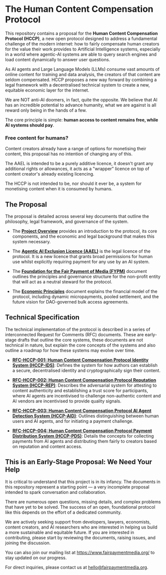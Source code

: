 # The Human Content Compensation Protocol

This repository contains a proposal for the **Human Content Compensation Protocol (HCCP)**, a new open protocol designed to address a fundamental challenge of the modern internet: how to fairly compensate human creators for the value their work provides to Artificial Intelligence systems, especially in a world where agentic-AI systems are able to query search engines and load content dynamically to answer user questions.

As AI agents and Large Language Models (LLMs) consume vast amounts of online content for training and data analysis, the creators of that content are seldom compensated. HCCP proposes a new way forward by combining a legal framework with a decentralised technical system to create a new, equitable economic layer for the internet.

We are NOT anti-AI doomers, in fact, quite the opposite. We believe that AI has an incredible potential to advance humanity, what we are against is all reward only being in the hands of a few.

The core principle is simple: **human access to content remains free, while AI systems should pay**.

### Free content for humans?

Content creators already have a range of options for monetising their content, this proposal has no intention of changing any of this. 

The AAEL is intended to be a purely additive licence, it doesn't grant any additional rights or allowances, it acts as a "wrapper" licence on top of content creator's already existing licencing. 

The HCCP is not intended to be, nor should it ever be, a system for monetising content when it is consumed by humans.



## The Proposal

The proposal is detailed across several key documents that outline the philosophy, legal framework, and governance of the system.

*   The **[Project Overview](overview.md)** provides an introduction to the protocol, its core components, and the economic and legal background that makes this system necessary.

*   The **[Agentic AI Exclusion Licence (AAEL)](aael-v0_1.md)** is the legal licence of the protocol. It is a new licence that grants broad permissions for human use whilst explicitly requiring payment for any use by an AI system.

*   The **[Foundation for the Fair Payment of Media (FYPM)](foundation.md)** document outlines the principles and governance structure for the non-profit entity that will act as a neutral steward for the protocol.

*   The **[Economic Principles](economics.md)** document explains the financial model of the protocol, including dynamic micropayments, pooled settlement, and the future vision for DAO-governed bulk access agreements.


## Technical Specification

The technical implementation of the protocol is described in a series of interconnected Request for Comments (RFC) documents. These are early-stage drafts that outline the core systems, these documents are not technical in nature, but explain the core concepts of the systems and also outline a roadmap for how these systems may evolve over time.

*   **[RFC-HCCP-001: Human Content Compensation Protocol Identity System (HCCP-IDS)](rfcs/identity.md)**: Defines the system for how authors can establish a secure, decentralised identity and cryptographically sign their content.

*   **[RFC-HCCP-002: Human Content Compensation Protocol Reputation System (HCCP-REP)](rfcs/RFC-HCCP-002_HCCP-REP.md)**: Describes the adversarial system for attesting to content authenticity and establishing a trust score for participants, where AI agents are incentivised to challenge non-authentic content and AI vendors are incentivised to provide quality signals.

*   **[RFC-HCCP-003: Human Content Compensation Protocol AI Agent Detection System (HCCP-AID)](rfcs/detection.md)**: Outlines distinguishing between human users and AI agents, and for initiating a payment challenge.

*   **[RFC-HCCP-004: Human Content Compensation Protocol Payment Distribution System (HCCP-PDS)](rfcs/RFC-HCCP-004_HCCP-PDS.md)**: Details the concepts for collecting payments from AI agents and distributing them fairly to creators based on reputation and content access.


## This is an Early-Stage Proposal: We Need Your Help

It is critical to understand that this project is in its infancy. The documents in this repository represent a starting point — a very incomplete proposal intended to spark conversation and collaboration.

There are numerous open questions, missing details, and complex problems that have yet to be solved. The success of an open, foundational protocol like this depends on the effort of a dedicated community.

We are actively seeking support from developers, lawyers, economists, content creators, and AI researchers who are interested in helping us build a more sustainable and equitable future. If you are interested in contributing, please start by reviewing the documents, raising issues, and joining the discussion.

You can also join our mailing list at https://www.fairpaymentmedia.org/ to stay updated on our progress.

For direct inquiries, please contact us at [hello@fairpaymentmedia.org](mailto:hello@fairpaymentmedia.org).
